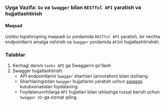 ### Uyga Vazifa: `Go` va `Swagger` bilan `RESTful API` yaratish va hujjatlashtirish

#### Maqsad
Ushbu topshiriqning maqsadi `Go` yordamida `RESTful API` yaratish, bir nechta endpointlarni amalga oshirish va `Swagger` yordamida `API`ni hujjatlashtirishdir. 

### Talablar
1. Kechagi darsni `tasks API` ga Swaggerni qo'llash
2. Swagger hujjatlashtirish:
    - API endpointlarini `Swagger` sharhlari (annotation) bilan izohlang.
    - Sharhlaringizdan `Swagger` hujjatlarini yaratish uchun [swaggo](https://github.com/swaggo/swag) kutubxonasidan foydalaning.
    - Foydalanuvchilarga `API` hujjatlari bilan ishlashga ruxsat berish uchun `Swagger UI`-ga xizmat qiling.



   


